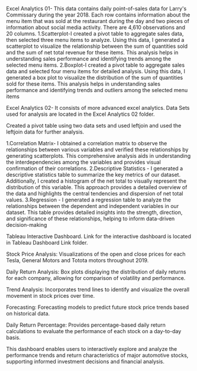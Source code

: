 Excel Analytics 01-
This data contains daily point-of-sales data for Larry's Commissary during the year 2018. 
Each row contains information about the menu item that was sold at the restaurant during the day and two pieces of information about social media activity. 
There are 4,610 observations and 20 columns.
1.Scatterplot-I created a pivot table to aggregate sales data, then selected three menu items to analyze. Using this data, I generated a scatterplot to visualize the relationship         between the sum of quantities sold and the sum of net total revenue for these items. This analysis helps in understanding sales performance and identifying trends among the           selected menu items.
2.Boxplot-I created a pivot table to aggregate sales data and selected four menu items for detailed analysis. Using this data, I generated a box plot to visualize the distribution of     the sum of quantities sold for these items. This analysis helps in understanding sales performance and identifying trends and outliers among the selected menu items



Excel Analytics 02-
It consists of more advanced excel analytics.
Data Sets used for analysis are located in the Excel Analytics 02 folder.

Created a pivot table using two data sets and used leftjoin and used the leftjoin data for further analysis.

1.Correlation Matrix- I obtained a correlation matrix to observe the relationships between various variables and verified these relationships by generating scatterplots. This              comprehensive analysis aids in understanding the interdependencies among the variables and provides visual confirmation of their correlations.
2.Descriptive Statistics - I generated a descriptive statistics table to summarize the key metrics of our dataset. Additionally, I created a histogram of the net total to visually         represent the distribution of this variable. This approach provides a detailed overview of the data and highlights the central tendencies and dispersion of net total values.
3.Regression - I generated a regression table to analyze the relationships between the dependent and independent variables in our dataset. This table provides detailed insights             into the strength, direction, and significance of these relationships, helping to inform data-driven decision-making



Tableau
Interactive Dashboard.
Link for the interactive dashboard is located in Tableau Dashboard Link folder.

Stock Price Analysis:
Visualizations of the open and close prices for each Tesla, General Motors and Totota motors throughout 2019.

Daily Return Analysis:
Box plots displaying the distribution of daily returns for each company, allowing for comparison of volatility and performance.

Trend Analysis:
Incorporates trend lines to identify and visualize the overall movement in stock prices over time.

Forecasting:
Forecasting models to predict future stock price trends based on historical data.

Daily Return Percentage:
Provides percentage-based daily return calculations to evaluate the performance of each stock on a day-to-day basis.

This dashboard enables users to interactively explore and analyze the performance trends and return characteristics of major automotive stocks, supporting informed investment decisions and financial analysis.






